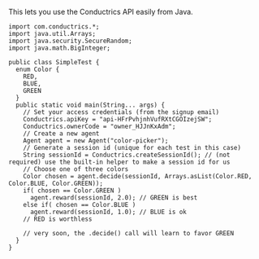 This lets you use the Conductrics API easily from Java.


    import com.conductrics.*;
    import java.util.Arrays;
    import java.security.SecureRandom;
    import java.math.BigInteger;
    
    public class SimpleTest {
      enum Color {
        RED,
        BLUE,
        GREEN
      }
      public static void main(String... args) {
        // Set your access credentials (from the signup email)
        Conductrics.apiKey = "api-HFrPvhjnhVufRXtCGOIzejSW";
        Conductrics.ownerCode = "owner_HJJnKxAdm";
        // Create a new agent
        Agent agent = new Agent("color-picker");
        // Generate a session id (unique for each test in this case)
        String sessionId = Conductrics.createSessionId(); // (not required) use the built-in helper to make a session id for us
        // Choose one of three colors
        Color chosen = agent.decide(sessionId, Arrays.asList(Color.RED, Color.BLUE, Color.GREEN));
        if( chosen == Color.GREEN )
          agent.reward(sessionId, 2.0); // GREEN is best
        else if( chosen == Color.BLUE )
          agent.reward(sessionId, 1.0); // BLUE is ok
        // RED is worthless

        // very soon, the .decide() call will learn to favor GREEN
      }
    }

